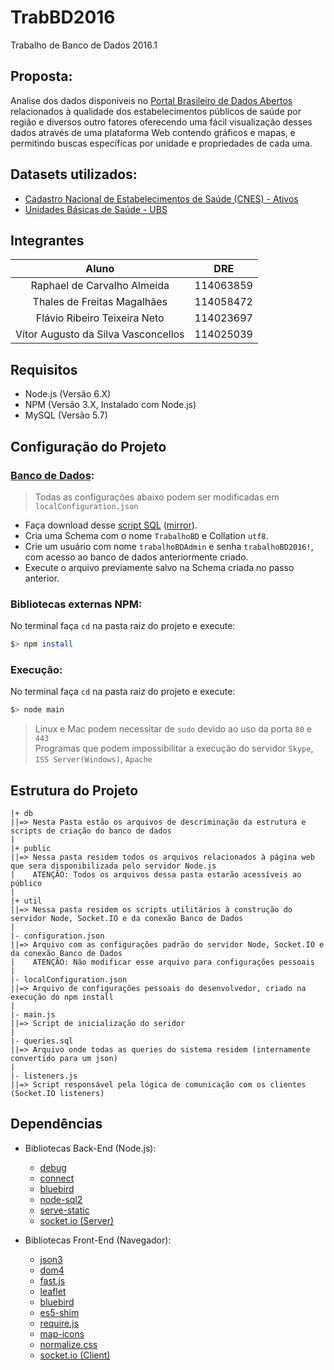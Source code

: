 [Database]: ./db
[dadosgov]: http://dados.gov.br
[DatabaseDownload]: https://github.com/HeavenVolkoff/TrabBD2016/raw/master/db/source/generated.zip

[dom4]: https://github.com/WebReflection/dom4#dom4
[json3]: https://bestiejs.github.io/json3/
[debug]: https://github.com/visionmedia/debug
[fastJS]: https://github.com/codemix/fast.js/tree/master
[es5Shim]: https://github.com/es-shims/es5-shim
[leaflet]: http://leafletjs.com/reference.html#map-fitboundsoptions
[connect]: https://github.com/senchalabs/connect
[mapIcons]: http://map-icons.com/
[bluebird]: https://github.com/petkaantonov/bluebird
[normalize]: https://necolas.github.io/normalize.css/
[requireJS]: requirejs.org
[node-sql2]: https://github.com/sidorares/node-mysql2
[socket.io]: http://socket.io
[serve-static]: https://github.com/expressjs/serve-static

# TrabBD2016
Trabalho de Banco de Dados 2016.1

## Proposta:
Analise dos dados disponíveis no [Portal Brasileiro de Dados Abertos][dadosgov] relacionados à qualidade dos estabelecimentos públicos de saúde por região e diversos outro fatores oferecendo uma fácil visualização desses dados através de uma plataforma Web contendo gráficos e mapas, e permitindo buscas específicas por unidade e propriedades de cada uma.

## Datasets utilizados:
- [Cadastro Nacional de Estabelecimentos de Saúde (CNES) - Ativos](http://dados.gov.br/dataset/cnes_ativo)
- [Unidades Básicas de Saúde - UBS](http://dados.gov.br/dataset/unidades-basicas-de-saude-ubs)

## Integrantes
| Aluno                              | DRE       |
|:----------------------------------:|:---------:|
| Raphael de Carvalho Almeida        | 114063859 |
| Thales de Freitas Magalhães        | 114058472 |
| Flávio Ribeiro Teixeira Neto       | 114023697 |
| Vítor Augusto da Silva Vasconcellos| 114025039 |

## Requisitos
+ Node.js (Versão 6.X)
+ NPM (Versão 3.X, Instalado com Node.js)
+ MySQL (Versão 5.7)

## Configuração do Projeto
### [Banco de Dados][Database]:
>Todas as configurações abaixo podem ser modificadas em `localConfiguration.json`
+ Faça download desse [script SQL][DatabaseDownload] ([mirror](#TODO)).
+ Cria uma Schema com o nome `TrabalhoBD` e Collation `utf8`.
+ Crie um usuário com nome `trabalhoBDAdmin` e senha `trabalhoBD2016!`, com acesso ao banco de dados anteriormente criado.
+ Execute o arquivo previamente salvo na Schema criada no passo anterior.

### Bibliotecas externas NPM:
No terminal faça `cd` na pasta raiz do projeto e execute:
```bash
$> npm install
```

### Execução:
No terminal faça `cd` na pasta raiz do projeto e execute:
```bash
$> node main
```
>Linux e Mac podem necessitar de `sudo` devido ao uso da porta `80` e `443`
><br>Programas que podem impossibilitar a execução do servidor `Skype`, `ISS Server(Windows)`, `Apache`

## Estrutura do Projeto
```
|+ db
||=> Nesta Pasta estão os arquivos de descriminação da estrutura e scripts de criação do banco de dados
|
|+ public
||=> Nessa pasta residem todos os arquivos relacionados à página web que sera disponibilizada pelo servidor Node.js
|    ATENÇÃO: Todos os arquivos dessa pasta estarão acessíveis ao público
|  
|+ util
||=> Nessa pasta residem os scripts utilitários à construção do servidor Node, Socket.IO e da conexão Banco de Dados
|  
|- configuration.json
||=> Arquivo com as configurações padrão do servidor Node, Socket.IO e da conexão Banco de Dados
|    ATENÇÃO: Não modificar esse arquivo para configurações pessoais
|  
|- localConfiguration.json
||=> Arquivo de configurações pessoais do desenvolvedor, criado na execução do npm install
|  
|- main.js
||=> Script de inicialização do seridor
|
|- queries.sql
||=> Arquivo onde todas as queries do sistema residem (internamente convertido para um json)
|
|- listeners.js
||=> Script responsável pela lógica de comunicação com os clientes (Socket.IO listeners)
```

## Dependências
+ Bibliotecas Back-End (Node.js):
    + [debug][debug]
    + [connect][connect]
    + [bluebird][bluebird]
    + [node-sql2][node-sql2]
    + [serve-static][serve-static]
    + [socket.io (Server)][socket.io]

+ Bibliotecas Front-End (Navegador):
    + [json3][json3]
    + [dom4][dom4]
    + [fast.js][fastJS]
    + [leaflet][leaflet]
    + [bluebird][bluebird]
    + [es5-shim][es5Shim]
    + [require.js][requireJS]
    + [map-icons][mapIcons]
    + [normalize.css][normalize]
    + [socket.io (Client)][socket.io]
